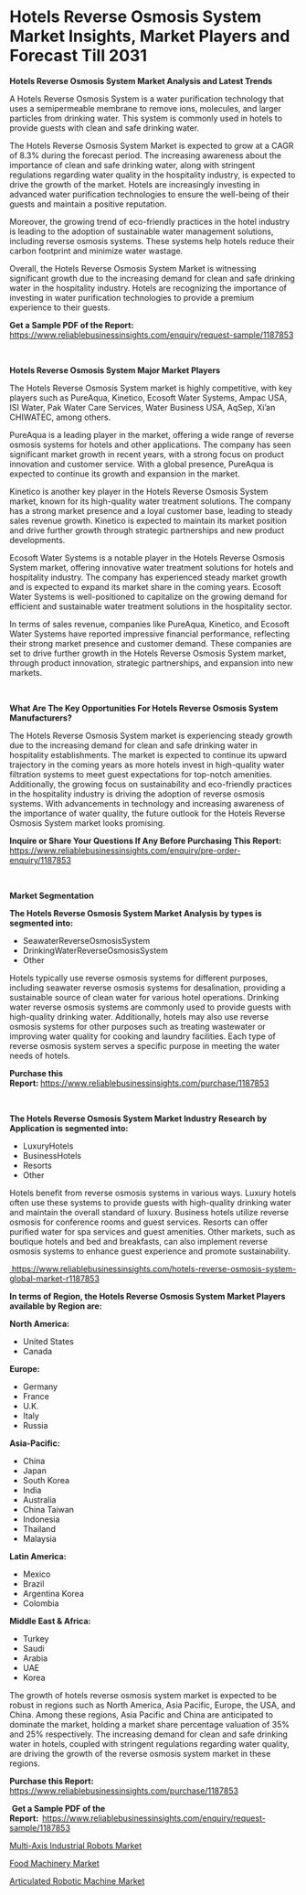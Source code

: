 <p><h1>Hotels Reverse Osmosis System Market Insights, Market Players and Forecast Till 2031</h1></p><p><strong>Hotels Reverse Osmosis System Market Analysis and Latest Trends</strong></p>
<p><p>A Hotels Reverse Osmosis System is a water purification technology that uses a semipermeable membrane to remove ions, molecules, and larger particles from drinking water. This system is commonly used in hotels to provide guests with clean and safe drinking water.</p><p>The Hotels Reverse Osmosis System Market is expected to grow at a CAGR of 8.3% during the forecast period. The increasing awareness about the importance of clean and safe drinking water, along with stringent regulations regarding water quality in the hospitality industry, is expected to drive the growth of the market. Hotels are increasingly investing in advanced water purification technologies to ensure the well-being of their guests and maintain a positive reputation.</p><p>Moreover, the growing trend of eco-friendly practices in the hotel industry is leading to the adoption of sustainable water management solutions, including reverse osmosis systems. These systems help hotels reduce their carbon footprint and minimize water wastage.</p><p>Overall, the Hotels Reverse Osmosis System Market is witnessing significant growth due to the increasing demand for clean and safe drinking water in the hospitality industry. Hotels are recognizing the importance of investing in water purification technologies to provide a premium experience to their guests.</p></p>
<p><strong>Get a Sample PDF of the Report:&nbsp;</strong> <a href="https://www.reliablebusinessinsights.com/enquiry/request-sample/1187853">https://www.reliablebusinessinsights.com/enquiry/request-sample/1187853</a></p>
<p>&nbsp;</p>
<p><strong>Hotels Reverse Osmosis System Major Market Players</strong></p>
<p><p>The Hotels Reverse Osmosis System market is highly competitive, with key players such as PureAqua, Kinetico, Ecosoft Water Systems, Ampac USA, ISI Water, Pak Water Care Services, Water Business USA, AqSep, Xi’an CHIWATEC, among others. </p><p>PureAqua is a leading player in the market, offering a wide range of reverse osmosis systems for hotels and other applications. The company has seen significant market growth in recent years, with a strong focus on product innovation and customer service. With a global presence, PureAqua is expected to continue its growth and expansion in the market.</p><p>Kinetico is another key player in the Hotels Reverse Osmosis System market, known for its high-quality water treatment solutions. The company has a strong market presence and a loyal customer base, leading to steady sales revenue growth. Kinetico is expected to maintain its market position and drive further growth through strategic partnerships and new product developments.</p><p>Ecosoft Water Systems is a notable player in the Hotels Reverse Osmosis System market, offering innovative water treatment solutions for hotels and hospitality industry. The company has experienced steady market growth and is expected to expand its market share in the coming years. Ecosoft Water Systems is well-positioned to capitalize on the growing demand for efficient and sustainable water treatment solutions in the hospitality sector.</p><p>In terms of sales revenue, companies like PureAqua, Kinetico, and Ecosoft Water Systems have reported impressive financial performance, reflecting their strong market presence and customer demand. These companies are set to drive further growth in the Hotels Reverse Osmosis System market, through product innovation, strategic partnerships, and expansion into new markets.</p></p>
<p>&nbsp;</p>
<p><strong>What Are The Key Opportunities For Hotels Reverse Osmosis System Manufacturers?</strong></p>
<p><p>The Hotels Reverse Osmosis System market is experiencing steady growth due to the increasing demand for clean and safe drinking water in hospitality establishments. The market is expected to continue its upward trajectory in the coming years as more hotels invest in high-quality water filtration systems to meet guest expectations for top-notch amenities. Additionally, the growing focus on sustainability and eco-friendly practices in the hospitality industry is driving the adoption of reverse osmosis systems. With advancements in technology and increasing awareness of the importance of water quality, the future outlook for the Hotels Reverse Osmosis System market looks promising.</p></p>
<p><strong>Inquire or Share Your Questions If Any Before Purchasing This Report:</strong> <a href="https://www.reliablebusinessinsights.com/enquiry/pre-order-enquiry/1187853">https://www.reliablebusinessinsights.com/enquiry/pre-order-enquiry/1187853</a></p>
<p>&nbsp;</p>
<p><strong>Market Segmentation</strong></p>
<p><strong>The Hotels Reverse Osmosis System Market Analysis by types is segmented into:</strong></p>
<p><ul><li>SeawaterReverseOsmosisSystem</li><li>DrinkingWaterReverseOsmosisSystem</li><li>Other</li></ul></p>
<p><p>Hotels typically use reverse osmosis systems for different purposes, including seawater reverse osmosis systems for desalination, providing a sustainable source of clean water for various hotel operations. Drinking water reverse osmosis systems are commonly used to provide guests with high-quality drinking water. Additionally, hotels may also use reverse osmosis systems for other purposes such as treating wastewater or improving water quality for cooking and laundry facilities. Each type of reverse osmosis system serves a specific purpose in meeting the water needs of hotels.</p></p>
<p><strong>Purchase this Report:&nbsp;</strong><a href="https://www.reliablebusinessinsights.com/purchase/1187853">https://www.reliablebusinessinsights.com/purchase/1187853</a></p>
<p>&nbsp;</p>
<p><strong>The Hotels Reverse Osmosis System Market Industry Research by Application is segmented into:</strong></p>
<p><ul><li>LuxuryHotels</li><li>BusinessHotels</li><li>Resorts</li><li>Other</li></ul></p>
<p><p>Hotels benefit from reverse osmosis systems in various ways. Luxury hotels often use these systems to provide guests with high-quality drinking water and maintain the overall standard of luxury. Business hotels utilize reverse osmosis for conference rooms and guest services. Resorts can offer purified water for spa services and guest amenities. Other markets, such as boutique hotels and bed and breakfasts, can also implement reverse osmosis systems to enhance guest experience and promote sustainability.</p></p>
<p><a href="https://www.reliablebusinessinsights.com/hotels-reverse-osmosis-system-global-market-r1187853">&nbsp;https://www.reliablebusinessinsights.com/hotels-reverse-osmosis-system-global-market-r1187853</a></p>
<p><strong>In terms of Region, the Hotels Reverse Osmosis System Market Players available by Region are:</strong></p>
<p>
    <p> <strong> North America: </strong>
        <ul>
            <li>United States</li>
            <li>Canada</li>
        </ul>
        </p> 
    <p> <strong> Europe: </strong>
        <ul>
            <li>Germany</li>
            <li>France</li>
            <li>U.K.</li>
            <li>Italy</li>
            <li>Russia</li>
        </ul>
        </p> 
    <p> <strong> Asia-Pacific: </strong>
        <ul>
            <li>China</li>
            <li>Japan</li>
            <li>South Korea</li>
            <li>India</li>
            <li>Australia</li>
            <li>China Taiwan</li>
            <li>Indonesia</li>
            <li>Thailand</li>
            <li>Malaysia</li>
        </ul>
        </p> 
    <p> <strong> Latin America: </strong>
        <ul>
            <li>Mexico</li>
            <li>Brazil</li>
            <li>Argentina Korea</li>
            <li>Colombia</li>
        </ul>
        </p> 
    <p> <strong> Middle East & Africa: </strong>
        <ul>
            <li>Turkey</li>
            <li>Saudi</li>
            <li>Arabia</li>
            <li>UAE</li>
            <li>Korea</li>
        </ul>
    </p>
    </p>
<p><p>The growth of hotels reverse osmosis system market is expected to be robust in regions such as North America, Asia Pacific, Europe, the USA, and China. Among these regions, Asia Pacific and China are anticipated to dominate the market, holding a market share percentage valuation of 35% and 25% respectively. The increasing demand for clean and safe drinking water in hotels, coupled with stringent regulations regarding water quality, are driving the growth of the reverse osmosis system market in these regions.</p></p>
<p><strong>Purchase this Report: </strong><a href="https://www.reliablebusinessinsights.com/purchase/1187853">https://www.reliablebusinessinsights.com/purchase/1187853</a></p>
<p>&nbsp;<strong>Get a Sample PDF of the Report:&nbsp;&nbsp;</strong><a href="https://www.reliablebusinessinsights.com/enquiry/request-sample/1187853">https://www.reliablebusinessinsights.com/enquiry/request-sample/1187853</a></p>
<p><strong></strong></p>
<p><p><a href="https://github.com/airdrophunter675/Market-Research-Report-List-1/blob/main/multi-axis-industrial-robots-market.md">Multi-Axis Industrial Robots Market</a></p><p><a href="https://github.com/lylyparadise/Market-Research-Report-List-4/blob/main/food-machinery-market.md">Food Machinery Market</a></p><p><a href="https://github.com/ayamsauke86/Market-Research-Report-List-1/blob/main/articulated-robotic-machine-market.md">Articulated Robotic Machine Market</a></p></p>